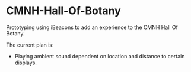 # CMNH-Hall-Of-Botany

Prototyping using iBeacons to add an experience to the CMNH Hall Of Botany.

The current plan is:

* Playing ambient sound dependent on location and distance to certain displays.
